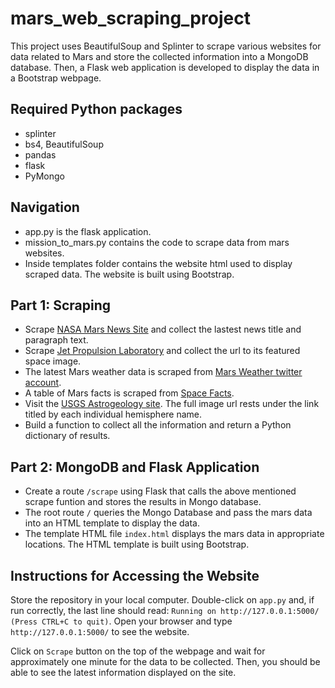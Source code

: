 # mars_web_scraping_project

This project uses BeautifulSoup and Splinter to scrape various websites for data related to Mars and store the collected information into a MongoDB database. Then, a Flask web application is developed to display the data in a Bootstrap webpage.

## Required Python packages

- splinter
- bs4, BeautifulSoup
- pandas
- flask
- PyMongo

## Navigation
- app.py is the flask application.
- mission_to_mars.py contains the code to scrape data from mars websites.
- Inside templates folder contains the website html used to display scraped data. The website is built using Bootstrap.

## Part 1: Scraping

- Scrape [NASA Mars News Site](https://mars.nasa.gov/news/?page=0&per_page=40&order=publish_date+desc%2Ccreated_at+desc&search=&category=19%2C165%2C184%2C204&blank_scope=Latest) and collect the lastest news title and paragraph text.
- Scrape [Jet Propulsion Laboratory](https://www.jpl.nasa.gov/spaceimages/?search=&category=Mars) and collect the url to its featured space image.
- The latest Mars weather data is scraped from [Mars Weather twitter account](https://twitter.com/marswxreport?lang=en).
- A table of Mars facts is scraped from [Space Facts](https://space-facts.com/mars/).
- Visit the [USGS Astrogeology site](https://astrogeology.usgs.gov/search/results?q=hemisphere+enhanced&k1=target&v1=Mars). The full image url rests under the link titled by each individual hemisphere name.
- Build a function to collect all the information and return a Python dictionary of results.

## Part 2: MongoDB and Flask Application

- Create a route `/scrape` using Flask that calls the above mentioned scrape funtion and stores the results in Mongo database.
- The root route `/` queries the Mongo Database and pass the mars data into an HTML template to display the data.
- The template HTML file `index.html` displays the mars data in appropriate locations. The HTML template is built using Bootstrap.

## Instructions for Accessing the Website

Store the repository in your local computer. Double-click on `app.py` and, if run correctly, the last line should read: `Running on http://127.0.0.1:5000/ (Press CTRL+C to quit)`. Open your browser and type `http://127.0.0.1:5000/` to see the website.

Click on `Scrape` button on the top of the webpage and wait for approximately one minute for the data to be collected. Then, you should be able to see the latest information displayed on the site.

